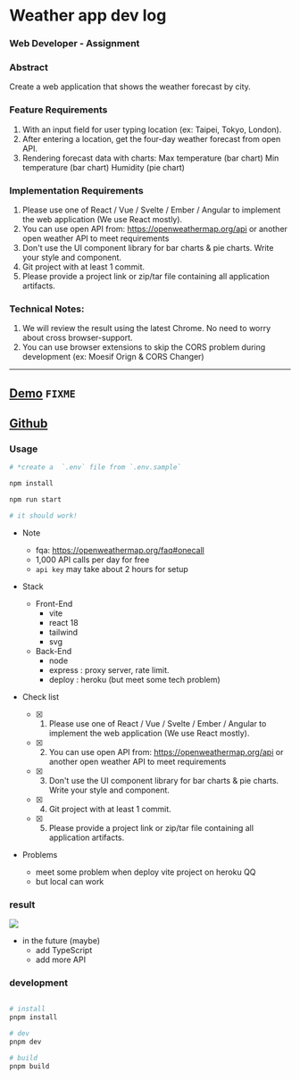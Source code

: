 ﻿# Weather app dev log

### Web Developer - Assignment

### Abstract

Create a web application that shows the weather forecast by city.

### Feature Requirements

1. With an input field for user typing location (ex: Taipei, Tokyo, London).
2. After entering a location, get the four-day weather forecast from open API.
3. Rendering forecast data with charts: Max temperature (bar chart) Min temperature (bar chart) Humidity (pie chart)

### Implementation Requirements
1. Please use one of React / Vue / Svelte / Ember / Angular to implement the web application (We use React mostly).
2. You can use open API from: https://openweathermap.org/api or another open weather API to meet requirements
3. Don't use the UI component library for bar charts & pie charts. Write your style and component.
4. Git project with at least 1 commit.
5. Please provide a project link or zip/tar file containing all application artifacts.

### Technical Notes:

1. We will review the result using the latest Chrome. No need to worry about cross browser-support.
2. You can use browser extensions to skip the CORS problem during development (ex: Moesif Orign & CORS Changer)

---

## [Demo](https://benben-weather-box.herokuapp.com/) `FIXME`
## [Github](https://github.com/benben6515/weather-app)

### Usage

```bash
# *create a  `.env` file from `.env.sample`

npm install

npm run start

# it should work!
```

- Note
  - fqa: https://openweathermap.org/faq#onecall
  - 1,000 API calls per day for free
  - `api key` may take about 2 hours for setup

- Stack
  - Front-End
    - vite
    - react 18
    - tailwind
    - svg
  - Back-End
    - node
    - express : proxy server, rate limit.
    - deploy : heroku (but meet some tech problem)

- Check list
  - [x] 1. Please use one of React / Vue / Svelte / Ember / Angular to implement the web application (We use React mostly).
  - [x] 2. You can use open API from: https://openweathermap.org/api or another open weather API to meet requirements
  - [x] 3. Don't use the UI component library for bar charts & pie charts. Write your style and component.
  - [x] 4. Git project with at least 1 commit.
  - [x] 5. Please provide a project link or zip/tar file containing all application artifacts.

- Problems
  - meet some problem when deploy vite project on heroku QQ
  - but local can work
### result

![](https://i.imgur.com/kaNqCEy.png)

- in the future (maybe)
  - add TypeScript
  - add more API

### development

```bash

# install
pnpm install

# dev
pnpm dev

# build
pnpm build

```